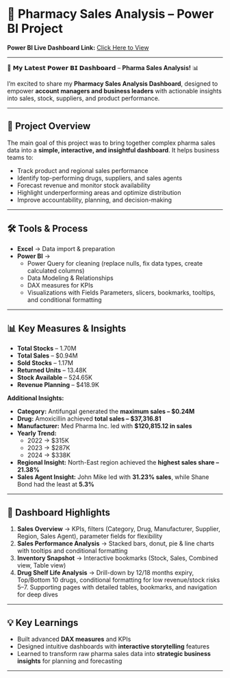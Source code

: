 

# 🚀 Pharmacy Sales Analysis – Power BI Project  

**Power BI Live Dashboard Link:** [Click Here to View](https://app.powerbi.com/reportEmbed?reportId=a9304419-de50-420a-80f3-e7e2e62cbbf0&autoAuth=true&ctid=037cc34e-1e19-4209-92d2-34c152b16d2e)  

---

🚀 𝗠𝘆 𝗟𝗮𝘁𝗲𝘀𝘁 𝗣𝗼𝘄𝗲𝗿 𝗕𝗜 𝗗𝗮𝘀𝗵𝗯𝗼𝗮𝗿𝗱 – **Pharma Sales Analysis!** 📊  

I’m excited to share my **Pharmacy Sales Analysis Dashboard**, designed to empower **account managers and business leaders** with actionable insights into sales, stock, suppliers, and product performance.  

---

## 📌 Project Overview  
The main goal of this project was to bring together complex pharma sales data into a **simple, interactive, and insightful dashboard**. It helps business teams to:  

- Track product and regional sales performance  
- Identify top-performing drugs, suppliers, and sales agents  
- Forecast revenue and monitor stock availability  
- Highlight underperforming areas and optimize distribution  
- Improve accountability, planning, and decision-making  

---

## 🛠️ Tools & Process  
- **Excel** → Data import & preparation  
- **Power BI** →  
  - Power Query for cleaning (replace nulls, fix data types, create calculated columns)  
  - Data Modeling & Relationships  
  - DAX measures for KPIs  
  - Visualizations with Fields Parameters, slicers, bookmarks, tooltips, and conditional formatting  

---

## 📊 Key Measures & Insights  
- **Total Stocks** – 1.70M  
- **Total Sales** – $0.94M  
- **Sold Stocks** – 1.17M  
- **Returned Units** – 13.48K  
- **Stock Available** – 524.65K  
- **Revenue Planning** – $418.9K  

**Additional Insights:**  
- **Category:** Antifungal generated the **maximum sales – $0.24M**  
- **Drug:** Amoxicillin achieved **total sales – $37,316.81**  
- **Manufacturer:** Med Pharma Inc. led with **$120,815.12 in sales**  
- **Yearly Trend:**  
  - 2022 → $315K  
  - 2023 → $287K  
  - 2024 → $338K  
- **Regional Insight:** North-East region achieved the **highest sales share – 21.38%**  
- **Sales Agent Insight:** John Mike led with **31.23% sales**, while Shane Bond had the least at **5.3%**  

---

## 📑 Dashboard Highlights  

1. **Sales Overview** → KPIs, filters (Category, Drug, Manufacturer, Supplier, Region, Sales Agent), parameter fields for flexibility  
2. **Sales Performance Analysis** → Stacked bars, donut, pie & line charts with tooltips and conditional formatting  
3. **Inventory Snapshot** → Interactive bookmarks (Stock, Sales, Combined view, Table view)  
4. **Drug Shelf Life Analysis** → Drill-down by 12/18 months expiry, Top/Bottom 10 drugs, conditional formatting for low revenue/stock risks  
5–7. Supporting pages with detailed tables, bookmarks, and navigation for deep dives  

---

## 💡 Key Learnings  
- Built advanced **DAX measures** and KPIs  
- Designed intuitive dashboards with **interactive storytelling** features  
- Learned to transform raw pharma sales data into **strategic business insights** for planning and forecasting  

---

